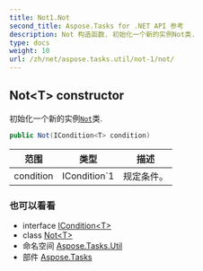 ```yaml
---
title: Not1.Not
second_title: Aspose.Tasks for .NET API 参考
description: Not 构造函数. 初始化一个新的实例Not类.
type: docs
weight: 10
url: /zh/net/aspose.tasks.util/not-1/not/
---
```

## Not&lt;T&gt; constructor

初始化一个新的实例[`Not`](../)类.

```csharp
public Not(ICondition<T> condition)
```

| 范围 | 类型 | 描述 |
| --- | --- | --- |
| condition | ICondition`1 | 规定条件。 |

### 也可以看看

* interface [ICondition&lt;T&gt;](../../icondition-1/)
* class [Not&lt;T&gt;](../)
* 命名空间 [Aspose.Tasks.Util](../../not-1/)
* 部件 [Aspose.Tasks](../../../)


